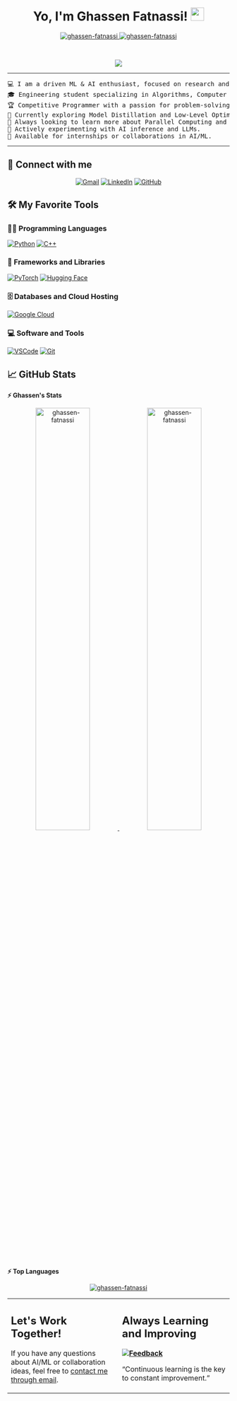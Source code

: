 <h1 align="center">
Yo, I'm Ghassen Fatnassi!
	<a href="https://github.com/ghassen-fatnassi" target="_self">
		<img src="https://media.giphy.com/media/hvRJCLFzcasrR4ia7z/giphy.gif" width="30">
	</a>
</h1>

<p align="center">
	<a href="https://github.com/ghassen-fatnassi">
		<img src="https://komarev.com/ghpvc/?username=ghassen-fatnassi&label=Profile%20views&color=0e75b6&style=flat" alt="ghassen-fatnassi" />
	</a>
	<a href="https://github.com/ghassen-fatnassi">
		<img src="https://img.shields.io/github/followers/ghassen-fatnassi?label=Followers" alt="ghassen-fatnassi" />
	</a>
</p>
<br/>

<p align="center">
	<a href="https://github.com/ghassen-fatnassi">
		<img src="https://readme-typing-svg.herokuapp.com?lines=ICT+Engineering+Student;AI+|+ML+|+DL+Enthusiast;Model+Distillation+Researcher;Always%20learning%20new%20things&center=true&width=380&height=45">
	</a>
</p>

<hr>

<pre>
💻 I am a driven ML & AI enthusiast, focused on research and development.
🎓 Engineering student specializing in Algorithms, Computer Architecture, and Signal Processing.
🏆 Competitive Programmer with a passion for problem-solving.
🔭 Currently exploring Model Distillation and Low-Level Optimizations.
🚀 Always looking to learn more about Parallel Computing and PyTorch Internals.
🌱 Actively experimenting with AI inference and LLMs.
🧠 Available for internships or collaborations in AI/ML.
</pre>
<hr>

## 🤝 Connect with me

<p align="center">
	<a href="mailto:ghassen.fatnassi@example.com"><img src="https://img.shields.io/badge/gmail-%23EA4335.svg?style=plastic&logo=gmail&logoColor=white" alt="Gmail"/></a>
	<a href="https://www.linkedin.com/in/ghassen-fatnassi/"><img src="https://img.shields.io/badge/linkedin-%230A66C2.svg?style=plastic&logo=linkedin&logoColor=white" alt="LinkedIn"/></a>
	<a href="https://github.com/ghassen-fatnassi"><img src="https://img.shields.io/badge/github-%23181717.svg?style=plastic&logo=github&logoColor=white" alt="GitHub"/></a>
</p>

## 🛠️ My Favorite Tools

### 👨‍💻 Programming Languages

<p>
    <a href="https://github.com/ghassen-fatnassi"><img alt="Python" src="https://img.shields.io/badge/Python-%2314354C.svg?logo=python&logoColor=white"></a>
    <a href="https://github.com/ghassen-fatnassi"><img alt="C++" src="https://img.shields.io/badge/C++-%2300599C.svg?logo=cplusplus&logoColor=white"></a>
</p>

### 🧰 Frameworks and Libraries

<p>
    <a href="https://github.com/ghassen-fatnassi"><img alt="PyTorch" src="https://img.shields.io/badge/PyTorch-%23EE4C2C.svg?logo=pytorch&logoColor=white"></a>
    <a href="https://github.com/ghassen-fatnassi"><img alt="Hugging Face" src="https://img.shields.io/badge/Hugging%20Face-%23FF6F00.svg?logo=huggingface&logoColor=white"></a>
</p>

### 🗄️ Databases and Cloud Hosting

<p>
    <a href="https://github.com/ghassen-fatnassi"><img alt="Google Cloud" src="https://img.shields.io/badge/Google%20Cloud-%234285F4.svg?logo=googlecloud&logoColor=white"></a>
</p>

### 💻 Software and Tools

<p>
    <a href="https://github.com/ghassen-fatnassi"><img alt="VSCode" src="https://img.shields.io/badge/Visual%20Studio%20Code-0078d7.svg?logo=visual-studio-code&logoColor=white"></a>
    <a href="https://github.com/ghassen-fatnassi"><img alt="Git" src="https://img.shields.io/badge/Git-%23F05033.svg?logo=git&logoColor=white"></a>
</p>

## 📈 GitHub Stats

<summary><b>⚡ Ghassen's Stats</b></summary>
<p align="center">
	<a href="https://github.com/ghassen-fatnassi">
		<img width="49.5%" src="https://github-readme-stats.vercel.app/api?username=ghassen-fatnassi&show_icons=true" alt="ghassen-fatnassi">
		<img width="49.5%" src="https://github-readme-streak-stats.herokuapp.com/?user=ghassen-fatnassi" alt="ghassen-fatnassi">
	</a>
</p>

<summary><b>⚡ Top Languages</b></summary>
<p align="center">
	<a href="https://github.com/ghassen-fatnassi">
		<img src="https://github-readme-stats.vercel.app/api/top-langs/?username=ghassen-fatnassi&langs_count=8&layout=compact" alt="ghassen-fatnassi">
	</a>
</p>

<table style="border: none">
  <tr>
  <td width="50%" valign="top">

## Let's Work Together!

If you have any questions about AI/ML or collaboration ideas, feel free to <a href="mailto:ghassen.fatnassi@example.com">contact me through email</a>.

  </td>
  <td width="50%" valign="top">

## Always Learning and Improving

**<a href="https://github.com/ghassen-fatnassi"><img alt="Feedback" src="https://img.shields.io/badge/Ask%20me-anything-1abc9c.svg"></a>**

“Continuous learning is the key to constant improvement.”

  </td>
  </tr>
</table>
